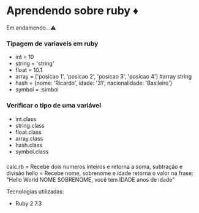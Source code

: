 <h1>Aprendendo sobre ruby ♦️ </h1>

Em andamendo...⚠️

### Tipagem de variaveis em ruby
+ int = 10
+ string = 'string'
+ float = 10.1
+ array = ['posicao 1', 'posicao 2', 'posicao 3', 'posicao 4'] #array string
+ hash = {nome: 'Ricardo', idade: '31', nacionalidade: 'Basileiro'}
+ symbol = :simbol

### Verificar o tipo de uma variável

+ int.class
+ string.class
+ float.class
+ array.class
+ hash.class
+ symbol.class

### 
calc.rb = Recebe dois numeros inteiros e retorna a soma, subtração e divisão
hello = Recebe nome, sobrenome e idade retorna o valor na frase: "Hello World NOME SOBRENOME, você tem IDADE anos de idade"

Tecnologias utilizadas:

+ Ruby 2.7.3